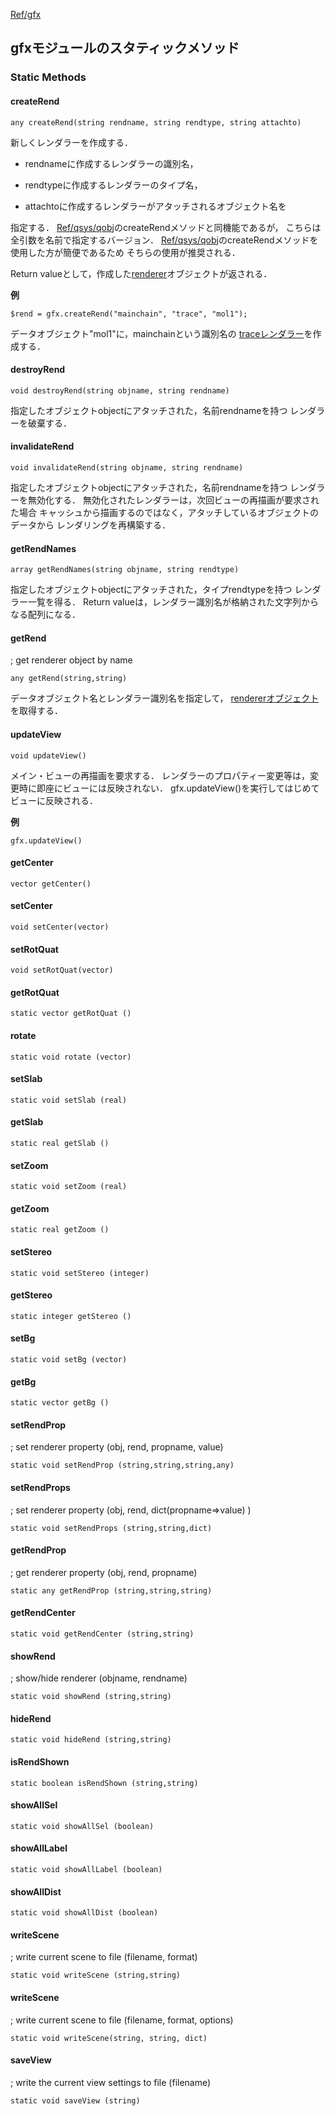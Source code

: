 [Ref/gfx](../../../Ref/gfx)


## gfxモジュールのスタティックメソッド

### Static Methods
#### createRend
```
any createRend(string rendname, string rendtype, string attachto)
```

新しくレンダラーを作成する．

-  rendnameに作成するレンダラーの識別名，

-  rendtypeに作成するレンダラーのタイプ名，

-  attachtoに作成するレンダラーがアタッチされるオブジェクト名を

指定する．
[Ref/qsys/qobj](../../../Ref/qsys/qobj)のcreateRendメソッドと同機能であるが，
こちらは全引数を名前で指定するバージョン．
[Ref/qsys/qobj](../../../Ref/qsys/qobj)のcreateRendメソッドを使用した方が簡便であるため
そちらの使用が推奨される．

Return valueとして，作成した[renderer](../../../Ref/gfx/renderer)オブジェクトが返される．

**例**
```
$rend = gfx.createRend("mainchain", "trace", "mol1");
```
データオブジェクト"mol1"に，mainchainという識別名の
[traceレンダラー](../../../Ref/molstr/TraceRenderer)を作成する．

#### destroyRend 
```
void destroyRend(string objname, string rendname)
```
指定したオブジェクトobjectにアタッチされた，名前rendnameを持つ
レンダラーを破棄する．

#### invalidateRend 
```
void invalidateRend(string objname, string rendname)
```
指定したオブジェクトobjectにアタッチされた，名前rendnameを持つ
レンダラーを無効化する．
無効化されたレンダラーは，次回ビューの再描画が要求された場合
キャッシュから描画するのではなく，アタッチしているオブジェクトのデータから
レンダリングを再構築する．

#### getRendNames 
```
array getRendNames(string objname, string rendtype)
```
指定したオブジェクトobjectにアタッチされた，タイプrendtypeを持つ
レンダラー一覧を得る．
Return valueは，レンダラー識別名が格納された文字列からなる配列になる．

#### getRend 
; get renderer object by name
```
any getRend(string,string)
```

データオブジェクト名とレンダラー識別名を指定して，
[rendererオブジェクト](../../../Ref/gfx/renderer)を取得する．

#### updateView 
```
void updateView()
```

メイン・ビューの再描画を要求する．
レンダラーのプロパティー変更等は，変更時に即座にビューには反映されない．
gfx.updateView()を実行してはじめてビューに反映される．

**例**
```
gfx.updateView()
```


#### getCenter 
```
vector getCenter()
```

#### setCenter 
```
void setCenter(vector)
```

#### setRotQuat 
```
void setRotQuat(vector)
```

#### getRotQuat 
```
static vector getRotQuat ()
```

#### rotate 
```
static void rotate (vector)
```

#### setSlab 
```
static void setSlab (real)
```

#### getSlab 
```
static real getSlab ()
```

#### setZoom 
```
static void setZoom (real)
```

#### getZoom 
```
static real getZoom ()
```

#### setStereo 
```
static void setStereo (integer)
```

#### getStereo 
```
static integer getStereo ()
```

#### setBg 
```
static void setBg (vector)
```

#### getBg 
```
static vector getBg ()
```

#### setRendProp 
; set renderer property (obj, rend, propname, value)
```
static void setRendProp (string,string,string,any)
```

#### setRendProps 
; set renderer property (obj, rend, dict(propname=>value) )
```
static void setRendProps (string,string,dict)
```

#### getRendProp 
; get renderer property (obj, rend, propname)
```
static any getRendProp (string,string,string)
```

#### getRendCenter 
```
static void getRendCenter (string,string)
```

#### showRend 
; show/hide renderer (objname, rendname)
```
static void showRend (string,string)
```

#### hideRend 
```
static void hideRend (string,string)
```

#### isRendShown 
```
static boolean isRendShown (string,string)
```

#### showAllSel 
```
static void showAllSel (boolean)
```

#### showAllLabel 
```
static void showAllLabel (boolean)
```

#### showAllDist 
```
static void showAllDist (boolean)
```

#### writeScene 
; write current scene to file (filename, format)
```
static void writeScene (string,string)
```

#### writeScene
; write current scene to file (filename, format, options)
```
static void writeScene(string, string, dict)
```

#### saveView 
; write the current view settings to file (filename)
```
static void saveView (string)
```
